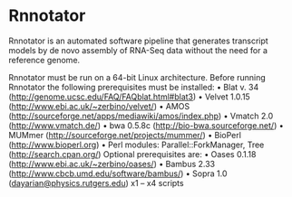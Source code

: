 # Rnnotator
Rnnotator is an automated software pipeline that generates transcript models by de novo assembly of RNA-Seq data without the need for a reference genome.

Rnnotator must be run on a 64-bit Linux architecture. Before running Rnnotator the
following prerequisites must be installed:
• Blat v. 34 (http://genome.ucsc.edu/FAQ/FAQblat.html#blat3)
• Velvet 1.0.15 (http://www.ebi.ac.uk/~zerbino/velvet/)
• AMOS (http://sourceforge.net/apps/mediawiki/amos/index.php)
• Vmatch 2.0 (http://www.vmatch.de/)
• bwa 0.5.8c (http://bio-bwa.sourceforge.net/)
• MUMmer (http://sourceforge.net/projects/mummer/)
• BioPerl (http://www.bioperl.org)
• Perl modules: Parallel::ForkManager, Tree (http://search.cpan.org/)
Optional prerequisites are:
• Oases 0.1.18 (http://www.ebi.ac.uk/~zerbino/oases/)
• Bambus 2.33 (http://www.cbcb.umd.edu/software/bambus/)
• Sopra 1.0 (dayarian@physics.rutgers.edu) x1 – x4 scripts
